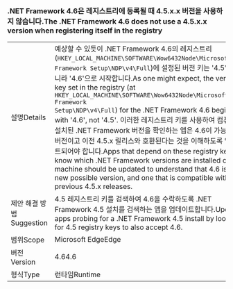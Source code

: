 ### <a name="the-net-framework-46-does-not-use-a-45xx-version-when-registering-itself-in-the-registry"></a><span data-ttu-id="e2c04-101">.NET Framework 4.6은 레지스트리에 등록될 때 4.5.x.x 버전을 사용하지 않습니다.</span><span class="sxs-lookup"><span data-stu-id="e2c04-101">The .NET Framework 4.6 does not use a 4.5.x.x version when registering itself in the registry</span></span>

|   |   |
|---|---|
|<span data-ttu-id="e2c04-102">설명</span><span class="sxs-lookup"><span data-stu-id="e2c04-102">Details</span></span>|<span data-ttu-id="e2c04-103">예상할 수 있듯이 .NET Framework 4.6의 레지스트리(<code>HKEY_LOCAL_MACHINE\SOFTWARE\Wow6432Node\Microsoft\NET Framework Setup\NDP\v4\Full</code>)에 설정된 버전 키는 '4.5'가 아니라 '4.6'으로 시작합니다.</span><span class="sxs-lookup"><span data-stu-id="e2c04-103">As one might expect, the version key set in the registry (at <code>HKEY_LOCAL_MACHINE\SOFTWARE\Wow6432Node\Microsoft\NET Framework Setup\NDP\v4\Full</code>) for the .NET Framework 4.6 begins with '4.6', not '4.5'.</span></span> <span data-ttu-id="e2c04-104">이러한 레지스트리 키를 사용하여 컴퓨터에 설치된 .NET Framework 버전을 확인하는 앱은 4.6이 가능한 새 버전이고 이전 4.5.x 릴리스와 호환된다는 것을 이해하도록 업데이트되어야 합니다.</span><span class="sxs-lookup"><span data-stu-id="e2c04-104">Apps that depend on these registry keys to know which .NET Framework versions are installed on a machine should be updated to understand that 4.6 is a new possible version, and one that is compatible with previous 4.5.x releases.</span></span>|
|<span data-ttu-id="e2c04-105">제안 해결 방법</span><span class="sxs-lookup"><span data-stu-id="e2c04-105">Suggestion</span></span>|<span data-ttu-id="e2c04-106">4.5 레지스트리 키를 검색하여 4.6을 수락하도록 .NET Framework 4.5 설치를 검색하는 앱을 업데이트합니다.</span><span class="sxs-lookup"><span data-stu-id="e2c04-106">Update apps probing for a .NET Framework 4.5 install by looking for 4.5 registry keys to also accept 4.6.</span></span>|
|<span data-ttu-id="e2c04-107">범위</span><span class="sxs-lookup"><span data-stu-id="e2c04-107">Scope</span></span>|<span data-ttu-id="e2c04-108">Microsoft Edge</span><span class="sxs-lookup"><span data-stu-id="e2c04-108">Edge</span></span>|
|<span data-ttu-id="e2c04-109">버전</span><span class="sxs-lookup"><span data-stu-id="e2c04-109">Version</span></span>|<span data-ttu-id="e2c04-110">4.6</span><span class="sxs-lookup"><span data-stu-id="e2c04-110">4.6</span></span>|
|<span data-ttu-id="e2c04-111">형식</span><span class="sxs-lookup"><span data-stu-id="e2c04-111">Type</span></span>|<span data-ttu-id="e2c04-112">런타임</span><span class="sxs-lookup"><span data-stu-id="e2c04-112">Runtime</span></span>|

